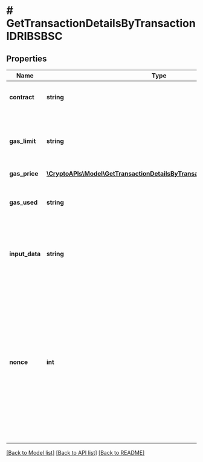 # # GetTransactionDetailsByTransactionIDRIBSBSC

## Properties

Name | Type | Description | Notes
------------ | ------------- | ------------- | -------------
**contract** | **string** | Represents the specific transaction contract |
**gas_limit** | **string** | Represents the amount of gas used by this specific transaction alone. |
**gas_price** | [**\CryptoAPIs\Model\GetTransactionDetailsByTransactionIDRIBSBSCGasPrice**](GetTransactionDetailsByTransactionIDRIBSBSCGasPrice.md) |  |
**gas_used** | **string** | Defines the unit of the gas price amount, e.g. BTC, ETH, XRP. |
**input_data** | **string** | Represents additional information that is required for the transaction. |
**nonce** | **int** | Represents the sequential running number for an address, starting from 0 for the first transaction. E.g., if the nonce of a transaction is 10, it would be the 11th transaction sent from the sender&#39;s address. |

[[Back to Model list]](../../README.md#models) [[Back to API list]](../../README.md#endpoints) [[Back to README]](../../README.md)
